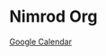 # Nimrod Org

[Google Calendar](https://calendar.google.com/calendar/embed?src=214745b73002265f9a6b4323701c30d0f04cfc1d6a95c32f70a72fd279acee0c%40group.calendar.google.com&ctz=America%2FLos_Angeles)
